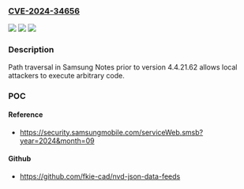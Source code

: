 ### [CVE-2024-34656](https://cve.mitre.org/cgi-bin/cvename.cgi?name=CVE-2024-34656)
![](https://img.shields.io/static/v1?label=Product&message=Samsung%20Notes&color=blue)
![](https://img.shields.io/static/v1?label=Version&message=n%2Fa&color=blue)
![](https://img.shields.io/static/v1?label=Vulnerability&message=CWE-35%3A%20Path%20Traversal&color=brighgreen)

### Description

Path traversal in Samsung Notes prior to version 4.4.21.62 allows local attackers to execute arbitrary code.

### POC

#### Reference
- https://security.samsungmobile.com/serviceWeb.smsb?year=2024&month=09

#### Github
- https://github.com/fkie-cad/nvd-json-data-feeds

